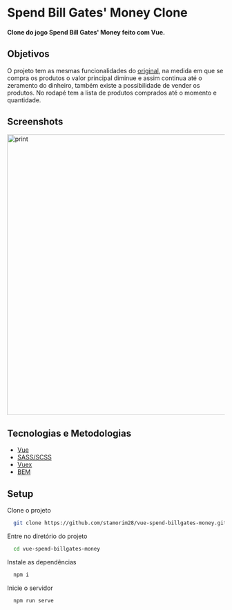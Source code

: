 # Spend Bill Gates' Money Clone

#### Clone do jogo Spend Bill Gates' Money feito com Vue.


## Objetivos

O projeto tem as mesmas funcionalidades do [original](https://neal.fun/spend/), na medida em que se compra os produtos o valor principal diminue e assim continua até o zeramento do dinheiro, também existe a possibilidade de vender os produtos. No rodapé tem a lista de produtos comprados até o momento e quantidade.


## Screenshots

<img width="650" src="https://raw.githubusercontent.com/stamorim28/vue-spend-billgates-money/master/pictures/print_1.png" alt="print"/>


## Tecnologias e Metodologias

- [Vue](https://vuejs.org/)
- [SASS/SCSS](https://sass-lang.com/)
- [Vuex](https://vuex.vuejs.org/)
- [BEM](https://en.bem.info/methodology/quick-start/)


## Setup

Clone o projeto

```bash
  git clone https://github.com/stamorim28/vue-spend-billgates-money.git
```

Entre no diretório do projeto

```bash
  cd vue-spend-billgates-money
```

Instale as dependências

```bash
  npm i
```

Inicie o servidor

```bash
  npm run serve
```

